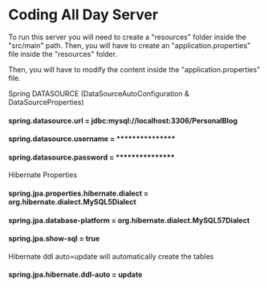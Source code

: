 # Coding All Day Server

To run this server you will need to create a "resources" folder inside the "src/main" path. Then, you will have to create an "application.properties" file inside the "resources" folder.

Then, you will have to modify the content inside the "application.properties" file.

Spring DATASOURCE (DataSourceAutoConfiguration & DataSourceProperties)
#### spring.datasource.url = jdbc:mysql://localhost:3306/PersonalBlog
#### spring.datasource.username = ***************
#### spring.datasource.password = ***************

Hibernate Properties
#### spring.jpa.properties.hibernate.dialect = org.hibernate.dialect.MySQL5Dialect
#### spring.jpa.database-platform = org.hibernate.dialect.MySQL57Dialect
#### spring.jpa.show-sql = true

Hibernate ddl auto=update will automatically create the tables
#### spring.jpa.hibernate.ddl-auto = update

